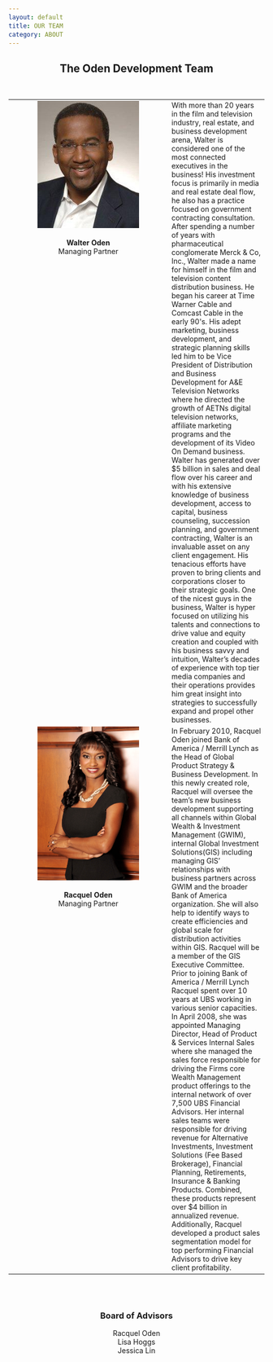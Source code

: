 ```yaml
---
layout: default
title: OUR TEAM
category: ABOUT
---
```


<center><h2>The Oden Development Team</h2></center>
<br>
<table width="900" align="center">
<tr>
<td width="300" valign='top' align='center'><img src="/assets/images/walter.jpg" width='200'>
<br>
<br><b>Walter Oden</b>
<br>Managing Partner
</td>
<td><div class="bio-text">With more than 20 years in the film and television industry, real estate, and business development arena,
Walter is considered one of the most connected executives in the business! His investment focus is primarily in media and real estate deal flow, he also has a practice focused on government contracting consultation. After spending a number of years with pharmaceutical conglomerate Merck &amp; Co, Inc., Walter made a name for himself in the film and television content distribution business. He began his career at Time Warner Cable and Comcast Cable in the early 90's. His adept marketing, business development, and strategic planning skills led him to be Vice President of Distribution and Business Development for A&amp;E Television Networks where he directed the growth of AETNs digital television networks, affiliate marketing programs and the development of its Video On Demand business. Walter has generated over $5 billion in sales and deal flow over his career and with his extensive knowledge of business development, access to capital, business counseling, succession planning, and government contracting, Walter is an invaluable asset on any client engagement. His tenacious efforts have proven to bring clients and corporations closer to their strategic goals. One of the nicest guys in the business, Walter is hyper focused on utilizing his talents and connections to drive value and equity creation and coupled with his business savvy and intuition, Walter’s decades of experience with top tier media companies and their operations provides him great insight into strategies to successfully expand
and propel other businesses.</div></td>
</tr>
<tr>
<td width="300" valign='top' align='center'><img src="/assets/images/racquel.jpg" width='200'>
<br>
<br><b>Racquel Oden</b>
<br>Managing Partner
<td><div class="bio-text">In February 2010, Racquel Oden joined Bank of America / Merrill Lynch as the Head of Global Product Strategy & Business Development. In this newly created role, Racquel will oversee the team’s new business development supporting all channels within Global Wealth & Investment Management  (GWIM), internal Global Investment Solutions(GIS) including managing GIS’ relationships with business partners across GWIM and the broader Bank of America organization.  She will also help to identify ways to create efficiencies and global scale for distribution activities within GIS. Racquel will be a member of the GIS Executive Committee. Prior to joining Bank of America / Merrill Lynch Racquel spent  over 10 years at UBS working in various senior capacities.  In April 2008, she was appointed Managing Director, Head of Product & Services Internal Sales where she managed the sales force responsible for driving the Firms core Wealth Management product offerings to the internal network of over 7,500 UBS Financial Advisors.  Her internal sales teams were responsible for driving revenue for Alternative Investments, Investment Solutions (Fee Based Brokerage), Financial Planning, Retirements, Insurance & Banking Products.  Combined, these  products represent over $4 billion in annualized revenue.  Additionally, Racquel developed a product sales segmentation model for top performing Financial Advisors to drive key client profitability.</div></td></tr>
</table>
<br>
<br>
<center><h3>Board of Advisors</h3>
Racquel Oden
<br>Lisa Hoggs
<br>Jessica Lin</center>
